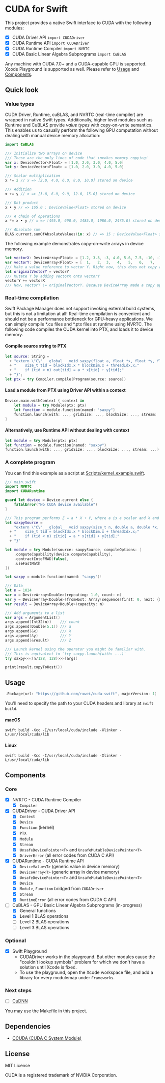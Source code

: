 # CUDA for Swift

This project provides a native Swift interface to CUDA with the following
modules:

- [x] CUDA Driver API `import CUDADriver`
- [x] CUDA Runtime API `import CUDADriver`
- [x] CUDA Runtime Compiler `import NVRTC`
- [x] CUDA Basic Linear Algebra Subprograms `import CuBLAS`

Any machine with CUDA 7.0+ and a CUDA-capable GPU is supported. Xcode Playground
is supported as well. Please refer to [Usage](#Usage)
and [Components](#Components).

## Quick look

### Value types

CUDA Driver, Runtime, cuBLAS, and NVRTC (real-time compiler) are wrapped in
native Swift types. Additionally, higher level modules such as Runtime and
CuBLAS provide *value types* with copy-on-write semantics. This enables us to
casually perform the following GPU computation without dealing with manual
device memory allocation:

```swift
import CuBLAS

/// Initialize two arrays on device
/// These are the only lines of code that invokes memory copying!
var x: DeviceVector<Float> = [1.0, 2.0, 3.0, 4.0, 5.0]
let y: DeviceVector<Float> = [1.0, 2.0, 3.0, 4.0, 5.0]

/// Scalar multiplication
x *= 2 // x => [2.0, 4.0, 6.0, 8.0, 10.0] stored on device

/// Addition
x += y // x => [3.0, 6.0, 9.0, 12.0, 15.0] stored on device

/// Dot product
x • y // => 165.0 : DeviceValue<Float> stored on device

/// A chain of operations
x *= x • y // x => [495.0, 990.0, 1485.0, 1980.0, 2475.0] stored on device

/// Absolute sum
BLAS.current.sumOfAbsoluteValues(in: x) // => 15 : DeviceValue<Float> stored on device
```

The following example demonstrates copy-on-write arrays in device memory.
```swift
let vectorX: DeviceArray<Float> = [1.2, 3.3, -3, 4.0, 5.6, 7.5, -10, -100.2012432, 20]
var vectorY: DeviceArray<Float> = [  1,   2,  3,   4,   5,   6,   7,            8,  9]
/// Make a value reference to vector Y. Right now, this does not copy anything.
let originalVectorY = vectorY
/// Mutate Y by adding vectorX onto vectorY 
vectorY += vectorX
/// Now, vectorY != originalVectorY. Because DeviceArray made a copy upon mutation!
```

### Real-time compilation

Swift Package Manager does not support invoking external build systems, but this is
not a limitation at all! Real-time compilation is convenient and should not be a
performance bottleneck for GPU-heavy applications. We can simply compile *.cu files 
and *.ptx files at runtime using NVRTC. The following code compiles the CUDA kernel
into PTX, and loads it to device memory.

#### Compile source string to PTX
```swift
let source: String =
  + "extern \"C\" __global__ void saxpy(float a, float *x, float *y, float *out, size_t n) {"
  + "    size_t tid = blockIdx.x * blockDim.x + threadIdx.x;"
  + "    if (tid < n) out[tid] = a * x[tid] + y[tid];"
  + "}";
let ptx = try Compiler.compile(Program(source: source))

```
#### Load a module from PTX using Driver API within a context
```swift
Device.main.withContext { context in
    let module = try Module(ptx: ptx)
    let function = module.function(named: "saxpy")
    function.launch(with: ..., gridSize: ..., blockSize: ..., stream: ...) 
}
```
#### Alternatively, use Runtime API without dealing with context
```swift
let module = try Module(ptx: ptx)
let function = module.function(named: "saxpy")
function.launch(with: ..., gridSize: ..., blockSize: ..., stream: ...) 
```

### A complete program
You can find this example as a script
at
[Scripts/kernel_example.swift](https://github.com/rxwei/cuda-swift/blob/master/Scripts/kernel_example.swift).
```swift
/// main.swift
import NVRTC
import CUDARuntime

guard let device = Device.current else {
    fatalError("No CUDA device available")
}

/// This program performs Z = a * X + Y, where a is a scalar and X and Y are vectors.
let saxpySource =
    "extern \"C\" __global__ void saxpy(size_t n, double a, double *x, double *y, double *z) {"
  + "    size_t tid = blockIdx.x * blockDim.x + threadIdx.x;"
  + "    if (tid < n) z[tid] = a * x[tid] + y[tid];"
  + "}"

let module = try Module(source: saxpySource, compileOptions: [
    .computeCapability(device.computeCapability),
    .contractIntoFMAD(false),
    .useFastMath
])

let saxpy = module.function(named: "saxpy")!

/// Data
let n = 1024
var x = DeviceArray<Double>(repeating: 1.0, count: n)
var y = DeviceArray<Double>(fromHost: Array(sequence(first: 0, next: {$0+1}).prefix(n)))
var result = DeviceArray<Double>(capacity: n)

/// Add arguments to a list
var args = ArgumentList()
args.append(Int32(n))    /// count
args.append(Double(5.1)) /// a
args.append(&x)          /// X
args.append(&y)          /// Y
args.append(&result)     /// Z

/// Launch kernel using the operator you might be familiar with.
/// This is equivalent to `try saxpy.launch(with: ...)`
try saxpy<<<(n/128, 128)>>>(args)

print(result.copyToHost())
```

## Usage

```swift
.Package(url: "https://github.com/rxwei/cuda-swift", majorVersion: 1)
```

You'll need to specify the path to your CUDA headers and library at `swift build`.

#### macOS
```
swift build -Xcc -I/usr/local/cuda/include -Xlinker -L/usr/local/cuda/lib
```

#### Linux
```
swift build -Xcc -I/usr/local/cuda/include -Xlinker -L/usr/local/cuda/lib
```

## Components

### Core

- [x] NVRTC - CUDA Runtime Compiler
    - [x] `Compiler`
- [x] CUDADriver - CUDA Driver API
    - [x] `Context`
    - [x] `Device`
    - [x] `Function` (kernel)
    - [x] `PTX`
    - [x] `Module`
    - [x] `Stream`
    - [x] `UnsafeDevicePointer<T>` and `UnsafeMutableDevicePointer<T>`
    - [x] `DriverError` (all error codes from CUDA C API)
- [x] CUDARuntime - CUDA Runtime API
    - [x] `DeviceValue<T>` (generic value in device memory)
    - [x] `DeviceArray<T>` (generic array in device memory)
    - [x] `UnsafeDevicePointer<T>` and `UnsafeMutableDevicePointer<T>`
    - [x] `Device`
    - [x] `Module`, `Function` bridged from `CUDADriver`
    - [x] `Stream`
    - [x] `RuntimeError` (all error codes from CUDA C API)
- [ ] CuBLAS - GPU Basic Linear Algebra Subprograms (in-progress)
    - [x] General functions
    - [x] Level 1 BLAS operations
    - [ ] Level 2 BLAS operations
    - [ ] Level 3 BLAS operations

### Optional

- [x] Swift Playground
  - CUDADriver works in the playground. But other modules cause the "couldn't lookup
    symbols" problem for which we don't have a solution until Xcode is fixed.
  - To use the playground, open the Xcode workspace file, and add a library for
    every modulemap under `Frameworks`.

### Next steps

- [ ] [CuDNN](https://github.com/rxwei/cudnn-swift)

You may use the Makefile in this project.

## Dependencies

- [CCUDA (CUDA C System Module)](https://github.com/rxwei/CCUDA)

## License

MIT License

CUDA is a registered trademark of NVIDIA Corporation.
